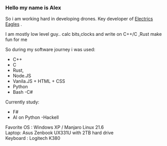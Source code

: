 ### Hello my name is Alex

So i am working hard in developing drones.
Key developer of [Electrics Eagles](www.eeagles.net) . 

I am mostly low level guy.. calc bits,clocks and write on C++/C ,Rust make fun for me

So during my software journey i was used:
- C++
- C
- Rust,
- Node.JS
- Vanila.JS + HTML + CSS
- Python
- Bash
-C#


Currently study:
- F#
- AI on Python 
-Hackell 



Favorite OS : Windows XP / Manjaro Linux 21.6 \
Laptop: Asus Zenbook UX331U  with 2TB hard drive  \
Keyboard : Logitech K380 
